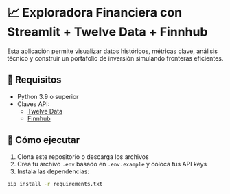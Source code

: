 # 📈 Exploradora Financiera con Streamlit + Twelve Data + Finnhub

Esta aplicación permite visualizar datos históricos, métricas clave, análisis técnico y construir un portafolio de inversión simulando fronteras eficientes.

## 🔧 Requisitos

- Python 3.9 o superior
- Claves API:
  - [Twelve Data](https://twelvedata.com/)
  - [Finnhub](https://finnhub.io/)

## 🚀 Cómo ejecutar

1. Clona este repositorio o descarga los archivos
2. Crea tu archivo `.env` basado en `.env.example` y coloca tus API keys
3. Instala las dependencias:

```bash
pip install -r requirements.txt